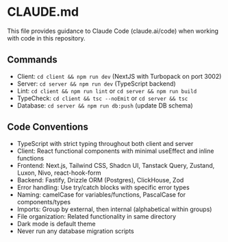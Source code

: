 # CLAUDE.md

This file provides guidance to Claude Code (claude.ai/code) when working with code in this repository.

## Commands

- Client: `cd client && npm run dev` (NextJS with Turbopack on port 3002)
- Server: `cd server && npm run dev` (TypeScript backend)
- Lint: `cd client && npm run lint` or `cd server && npm run build`
- TypeCheck: `cd client && tsc --noEmit` or `cd server && tsc`
- Database: `cd server && npm run db:push` (update DB schema)

## Code Conventions

- TypeScript with strict typing throughout both client and server
- Client: React functional components with minimal useEffect and inline functions
- Frontend: Next.js, Tailwind CSS, Shadcn UI, Tanstack Query, Zustand, Luxon, Nivo, react-hook-form
- Backend: Fastify, Drizzle ORM (Postgres), ClickHouse, Zod
- Error handling: Use try/catch blocks with specific error types
- Naming: camelCase for variables/functions, PascalCase for components/types
- Imports: Group by external, then internal (alphabetical within groups)
- File organization: Related functionality in same directory
- Dark mode is default theme
- Never run any database migration scripts
